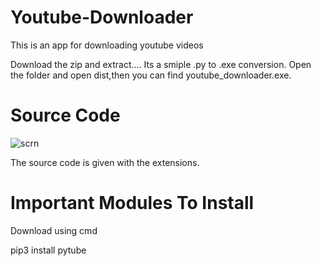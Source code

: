 # Youtube-Downloader

This is an app for downloading youtube videos

Download the zip and extract....
Its a smiple .py to .exe conversion.
Open the folder and open dist,then you can find youtube_downloader.exe.

# Source Code

![scrn](https://user-images.githubusercontent.com/92664795/137637947-5428153a-2ebd-458f-9d27-89a4c0a196cd.PNG)

The source code is given with the extensions.

# Important Modules To Install

Download using cmd

pip3 install pytube

